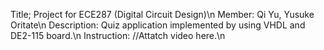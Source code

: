 Title; Project for ECE287 (Digital Circuit Design)\n
Member: Qi Yu, Yusuke Oritate\n
Description: Quiz application implemented by using VHDL and DE2-115 board.\n
Instruction: //Attatch video here.\n
